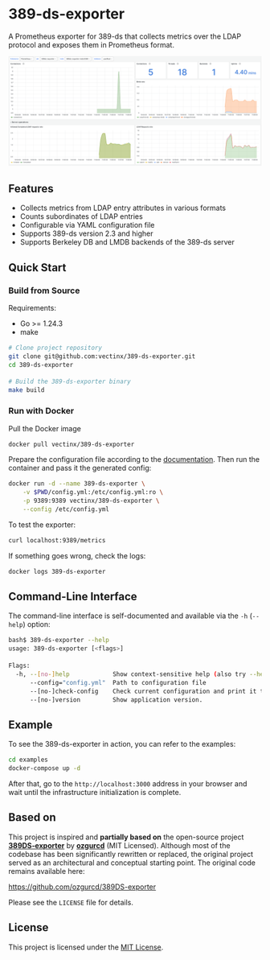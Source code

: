 # 389-ds-exporter

A Prometheus exporter for 389-ds that collects metrics over the LDAP protocol and exposes them in Prometheus format.

![Dashboard](./.res/dashboard.png)

## Features
- Collects metrics from LDAP entry attributes in various formats
- Counts subordinates of LDAP entries
- Configurable via YAML configuration file
- Supports 389-ds version 2.3 and higher
- Supports Berkeley DB and LMDB backends of the 389-ds server

## Quick Start

### Build from Source

Requirements:

- Go >= 1.24.3
- make

```bash
# Clone project repository
git clone git@github.com:vectinx/389-ds-exporter.git
cd 389-ds-exporter

# Build the 389-ds-exporter binary
make build
```

### Run with Docker

Pull the Docker image
```bash
docker pull vectinx/389-ds-exporter
```

Prepare the configuration file according to the [documentation](docs/config.md). Then run the container and pass it the generated config:
```bash
docker run -d --name 389-ds-exporter \
    -v $PWD/config.yml:/etc/config.yml:ro \
    -p 9389:9389 vectinx/389-ds-exporter \
    --config /etc/config.yml
```

To test the exporter:
```bash
curl localhost:9389/metrics
```

If something goes wrong, check the logs:
```bash
docker logs 389-ds-exporter
```


## Command-Line Interface

The command-line interface is self-documented and available via the `-h` (`--help`) option:
```bash
bash$ 389-ds-exporter --help
usage: 389-ds-exporter [<flags>]

Flags:
  -h, --[no-]help            Show context-sensitive help (also try --help-long and --help-man).
      --config="config.yml"  Path to configuration file
      --[no-]check-config    Check current configuration and print it to stdout
      --[no-]version         Show application version.
```

## Example

To see the 389-ds-exporter in action, you can refer to the examples:
```bash
cd examples
docker-compose up -d
```

After that, go to the `http://localhost:3000` address in your browser and wait until the infrastructure initialization is complete.

##  Based on

This project is inspired and **partially based on** the open-source project **[389DS‑exporter](https://github.com/ozgurcd/389DS-exporter)** by **[ozgurcd](https://github.com/ozgurcd)** (MIT Licensed). Although most of the codebase has been significantly rewritten or replaced, the original project served as an architectural and conceptual starting point. The original code remains available here:

https://github.com/ozgurcd/389DS-exporter

Please see the `LICENSE` file for details.

##  License

This project is licensed under the [MIT License](./LICENSE).